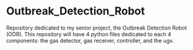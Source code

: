 # Outbreak_Detection_Robot
Repository dedicated to my senior project, the Outbreak Detection Robot (ODR).  This repository will have 4 python files dedicated to each 4 components: the gas detector, gas receiver, controller, and the ugv.
